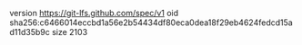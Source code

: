 version https://git-lfs.github.com/spec/v1
oid sha256:c6466014eccbd1a56e2b54434df80eca0dea18f29eb4624fedcd15ad11d35b9c
size 2103
